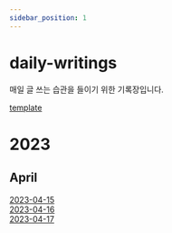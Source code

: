 ```yaml
---
sidebar_position: 1
---
```


# daily-writings

매일 글 쓰는 습관을 들이기 위한 기록장입니다. 

[template](./template)

# 2023

## April
[2023-04-15](./2023-04-15) <br/> [2023-04-16](./2023-04-16) <br/> [2023-04-17](./2023-04-17)
